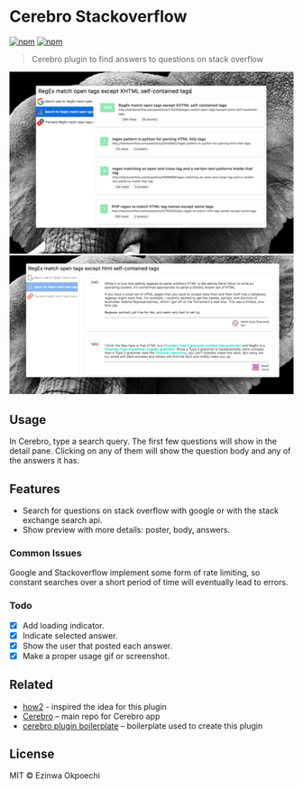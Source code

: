 # Cerebro Stackoverflow
[![npm](https://img.shields.io/npm/v/cerebro-stackoverflow.svg)](https://www.npmjs.com/package/cerebro-stackoverflow)
[![npm](https://img.shields.io/npm/dt/cerebro-stackoverflow.svg)](https://www.npmjs.com/package/cerebro-stackoverflow)
> Cerebro plugin to find answers to questions on stack overflow

![](questions.png)
![](answers.png)

## Usage
In Cerebro, type a search query. The first few questions will show in the detail pane. Clicking on any of them will show the question body and any of the answers it has.

## Features
* Search for questions on stack overflow with google or with the stack exchange search api.
* Show preview with more details: poster, body, answers.

### Common Issues
Google and Stackoverflow implement some form of rate limiting, so constant searches over a short period of time will eventually lead to errors.

### Todo
- [x] Add loading indicator.
- [x] Indicate selected answer.
- [x] Show the user that posted each answer.
- [x] Make a proper usage gif or screenshot.

## Related
* [how2](https://github.com/santinic/how2) - inspired the idea for this plugin
* [Cerebro](http://github.com/KELiON/cerebro) – main repo for Cerebro app
* [cerebro plugin boilerplate](https://github.com/KELiON/cerebro-plugin) – boilerplate used to create this plugin

## License

MIT © Ezinwa Okpoechi
